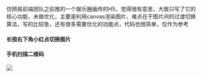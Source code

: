 仿网易前端团队之前推的一个娱乐圈画传的H5，觉得很有意思，大致只写了它的核心功能，未做优化，主要是利用canvas渲染图片，难点在于图片间的过渡切换算法，写的比较急，还有很多需要优化的功能点，代码也很简单，仅作为参考

#### 长按右下角小红点切换图片

#### 手机扫描二维码
![](http://kongjunchao.com/app/images/img_10.png)